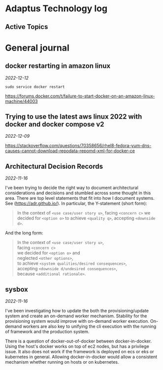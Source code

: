 # Adaptus Technology log

## Active Topics

# General journal

## docker restarting in amazon linux
*2022-12-12*

`sudo service docker restart`

https://forums.docker.com/t/failure-to-start-docker-on-an-amazon-linux-machine/44003

## Trying to use the latest aws linux 2022 with docker and docker compose v2
*2022-12-09*

https://stackoverflow.com/questions/70358656/rhel8-fedora-yum-dns-causes-cannot-download-repodata-repomd-xml-for-docker-ce

## Architectural Decision Records
*2022-11-16*

I've been trying to decide the right way to document architectural considerations and decisions and stumbled across some thought in this area.
There are top level statements that fit into how I document systems. See (https://adr.github.io/). In particular, the Y-statement (short form):

> In the context of `<use case/user story u>`, facing `<concern c>` we decided for `<option o>` to achieve `<quality q>`, accepting `<downside d>`.

And the long form:

> In the context of `<use case/user story u>`,  
> facing `<concern c>`  
> we decided for `<option o>` and  
> neglected `<other options>`,  
> to achieve `<system qualities/desired consequences>`,  
> accepting `<downside d/undesired consequences>`,  
> because `<additional rationale>`.

## sysbox
*2022-11-16*

I've been investigating how to update the both the provisioning/update system and create an on-demand worker mechanism. Stability for the provisioning system would improve with on-demand worker execution. On-demand workers are also key to unifying the cli execution with the running of framework and the production system.

There is a question of docker-out-of-docker between docker-in-docker. Using the host's docker works on top of ec2 nodes, but has a privilege issue. It also does not work if the framework is deployed on ecs or eks or kubernetes in general. Allowing docker-in-docker would allow a consistent mechanism whether running on hosts or on kubernetes.
